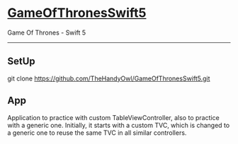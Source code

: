 # [GameOfThronesSwift5][repo]
Game Of Thrones - Swift 5

----------

## SetUp
git clone https://github.com/TheHandyOwl/GameOfThronesSwift5.git

## App

Application to practice with custom TableViewController, also to practice with a generic one.
Initially, it starts with a custom TVC, which is changed to a generic one to reuse the same TVC in all similar controllers.


  [repo]: https://github.com/TheHandyOwl/GameOfThronesSwift5
